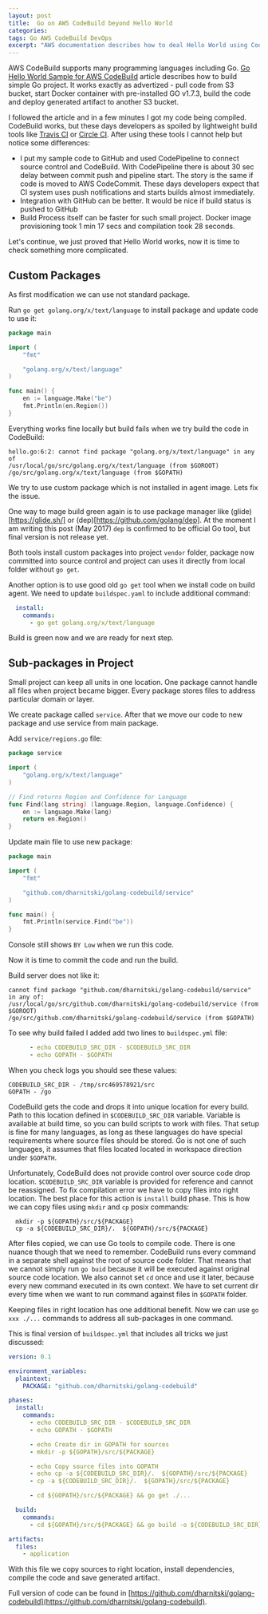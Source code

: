 ```yaml
---
layout: post
title:  Go on AWS CodeBuild beyond Hello World
categories: 
tags: Go AWS CodeBuild DevOps
excerpt: "AWS documentation describes how to deal Hello World using CodeBuild. What will happen if we want to build more sophisticated project? Join me in this post if you want to know."
---
```


AWS CodeBuild supports many programming languages including Go. [Go Hello World Sample for AWS CodeBuild](http://docs.aws.amazon.com/codebuild/latest/userguide/sample-go-hw.html) article describes how to build simple Go project. It works exactly as advertized - pull code from S3 bucket, start Docker container with pre-installed GO v1.7.3, build the code and deploy generated artifact to another S3 bucket.

I followed the article and in a few minutes I got my code being compiled. CodeBuild works, but these days developers as spoiled by lightweight build tools like [Travis CI](https://travis-ci.org/) or [Circle CI](https://circleci.com/). After using these tools I cannot help but notice some differences:

* I put my sample code to GitHub and used CodePipeline to connect source control and CodeBuild. With CodePipeline there is about 30 sec delay between commit push and pipeline start. The story is the same if code is moved to AWS CodeCommit. These days developers expect that CI system uses push notifications and starts builds almost immediately.
* Integration with GitHub can be better. It would be nice if build status is pushed to GitHub
* Build Process itself can be faster for such small project. Docker image provisioning took 1 min 17 secs and compilation took 28 seconds.

Let's continue, we just proved that Hello World works, now it is time to check something more complicated.

## Custom Packages

As first modification we can use not standard package. 

Run `go get golang.org/x/text/language` to install package and update code to use it:  

```go
package main

import (
	"fmt"

	"golang.org/x/text/language"
)

func main() {
	en := language.Make("be")
	fmt.Println(en.Region())
}
```
Everything works fine locally but build fails when we try build the code in CodeBuild:

```
hello.go:6:2: cannot find package "golang.org/x/text/language" in any of
/usr/local/go/src/golang.org/x/text/language (from $GOROOT)
/go/src/golang.org/x/text/language (from $GOPATH)
```

We try to use custom package which is not installed in agent image. Lets fix the issue.

One way to mage build green again is to use package manager like (glide)[https://glide.sh/] or (dep)[https://github.com/golang/dep]. At the moment I am writing this post (May 2017) `dep` is confirmed to be official Go tool, but final version is not release yet. 

Both tools install custom packages into project `vendor` folder, package now committed into source control and project can uses it directly from local folder without `go get`.

Another option is to use good old `go get` tool when we install code on build agent. 
We need to update `buildspec.yaml` to include additional command:

```yml
  install: 
    commands:
      - go get golang.org/x/text/language
```
Build is green now and we are ready for next step.

## Sub-packages in Project 

Small project can keep all units in one location. One package cannot handle all files when project became bigger. Every package stores files to address particular domain or layer. 

We create package called `service`. After that we move our code to new package and use service from main package.

Add `service/regions.go` file:

```go
package service

import (
	"golang.org/x/text/language"
)

// Find returns Region and Confidence for Language
func Find(lang string) (language.Region, language.Confidence) {
	en := language.Make(lang)
	return en.Region()
}
```
Update main file to use new package:

```go
package main

import (
	"fmt"

	"github.com/dharnitski/golang-codebuild/service"
)

func main() {
	fmt.Println(service.Find("be"))
}
```

Console still shows `BY Low` when we run this code.

Now it is time to commit the code and run the build. 

Build server does not like it:

```
cannot find package "github.com/dharnitski/golang-codebuild/service" in any of: 
/usr/local/go/src/github.com/dharnitski/golang-codebuild/service (from $GOROOT)
/go/src/github.com/dharnitski/golang-codebuild/service (from $GOPATH)
```

To see why build failed I added add two lines to `buildspec.yml` file:

```yml
      - echo CODEBUILD_SRC_DIR - $CODEBUILD_SRC_DIR
      - echo GOPATH - $GOPATH
```      

When you check logs you should see these values:

    CODEBUILD_SRC_DIR - /tmp/src469578921/src
    GOPATH - /go

CodeBuild gets the code and drops it into unique location for every build. Path to this location defined in `$CODEBUILD_SRC_DIR` variable. Variable is available at build time, so you can build scripts to work with files. That setup is fine for many languages, as long as these languages do have special requirements where source files should be stored. Go is not one of such languages, it assumes that files located located in workspace direction under `$GOPATH`.

Unfortunately, CodeBuild does not provide control over source code drop location. `$CODEBUILD_SRC_DIR` variable is provided for reference and cannot be reassigned. To fix compilation error we have to copy files into right location. The best place for this action is `install` build phase. This is how we can copy files using `mkdir` and `cp` posix commands:

      mkdir -p ${GOPATH}/src/${PACKAGE}
      cp -a ${CODEBUILD_SRC_DIR}/.  ${GOPATH}/src/${PACKAGE}

After files copied, we can use Go tools to compile code. There is one nuance though that we need to remember. CodeBuild runs every command in a separate shell against the root of source code folder. That means that we cannot simply run `go buid` because it will be executed against original source code location. We also cannot set `cd` once and use it later, because every new command executed in its own context. We have to set current dir every time when we want to run command against files in `$GOPATH` folder.

Keeping files in right location has one additional benefit. Now we can use `go xxx ./...` commands to address all sub-packages in one command.   

This is final version of `buildspec.yml` that includes all tricks we just discussed:

```yml
version: 0.1

environment_variables:
  plaintext:
    PACKAGE: "github.com/dharnitski/golang-codebuild"

phases:
  install: 
    commands:
      - echo CODEBUILD_SRC_DIR - $CODEBUILD_SRC_DIR
      - echo GOPATH - $GOPATH

      - echo Create dir in GOPATH for sources
      - mkdir -p ${GOPATH}/src/${PACKAGE}

      - echo Copy source files into GOPATH
      - echo cp -a ${CODEBUILD_SRC_DIR}/.  ${GOPATH}/src/${PACKAGE}
      - cp -a ${CODEBUILD_SRC_DIR}/.  ${GOPATH}/src/${PACKAGE}

      - cd ${GOPATH}/src/${PACKAGE} && go get ./...

  build:
    commands:
      - cd ${GOPATH}/src/${PACKAGE} && go build -o ${CODEBUILD_SRC_DIR}/application

artifacts:
  files:
    - application
```

With this file we copy sources to right location, install dependencies, compile the code and save generated artifact.

Full version of code can be found in [https://github.com/dharnitski/golang-codebuild](https://github.com/dharnitski/golang-codebuild).
